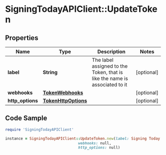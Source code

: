 # SigningTodayAPIClient::UpdateToken

## Properties

Name | Type | Description | Notes
------------ | ------------- | ------------- | -------------
**label** | **String** | The label assigned to the Token, that is like the name is associated to it | [optional] 
**webhooks** | [**TokenWebhooks**](TokenWebhooks.md) |  | [optional] 
**http_options** | [**TokenHttpOptions**](TokenHttpOptions.md) |  | [optional] 

## Code Sample

```ruby
require 'SigningTodayAPIClient'

instance = SigningTodayAPIClient::UpdateToken.new(label: Signing Today Token,
                                 webhooks: null,
                                 http_options: null)
```


